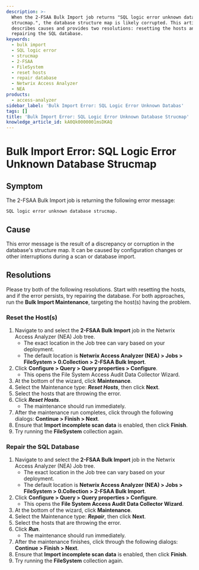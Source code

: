 ```yaml
---
description: >-
  When the 2-FSAA Bulk Import job returns "SQL logic error unknown database
  strucmap.", the database structure map is likely corrupted. This article
  describes causes and provides two resolutions: resetting the hosts and
  repairing the SQL database.
keywords:
  - bulk import
  - SQL logic error
  - strucmap
  - 2-FSAA
  - FileSystem
  - reset hosts
  - repair database
  - Netwrix Access Analyzer
  - NEA
products:
  - access-analyzer
sidebar_label: 'Bulk Import Error: SQL Logic Error Unknown Databas'
tags: []
title: 'Bulk Import Error: SQL Logic Error Unknown Database Strucmap'
knowledge_article_id: kA0Qk0000001msDKAQ
---
```


# Bulk Import Error: SQL Logic Error Unknown Database Strucmap

## Symptom

The 2-FSAA Bulk Import job is returning the following error message:

```text
SQL logic error unknown database strucmap.
```

## Cause

This error message is the result of a discrepancy or corruption in the database's structure map. It can be caused by configuration changes or other interruptions during a scan or database import.

## Resolutions

Please try both of the following resolutions. Start with resetting the hosts, and if the error persists, try repairing the database. For both approaches, run the **Bulk Import Maintenance**, targeting the host(s) having the problem.

### Reset the Host(s)

1. Navigate to and select the **2-FSAA Bulk Import** job in the Netwrix Access Analyzer (NEA) Job tree.
   - The exact location in the Job tree can vary based on your deployment.
   - The default location is **Netwrix Access Analyzer (NEA) > Jobs > FileSystem > 0.Collection > 2-FSAA Bulk Import**.
2. Click **Configure > Query > Query properties > Configure**.
   - This opens the File System Access Audit Data Collector Wizard.
3. At the bottom of the wizard, click **Maintenance**.
4. Select the Maintenance type: **_Reset Hosts_**, then click **Next**.
5. Select the hosts that are throwing the error.
6. Click **_Reset Hosts_**.
   - The maintenance should run immediately.
7. After the maintenance run completes, click through the following dialogs: **Continue > Finish > Next**.
8. Ensure that **Import incomplete scan data** is enabled, then click **Finish**.
9. Try running the **FileSystem** collection again.

<a id="repair"></a>
### Repair the SQL Database

1. Navigate to and select the **2-FSAA Bulk Import** job in the Netwrix Access Analyzer (NEA) Job tree.
   - The exact location in the Job tree can vary based on your deployment.
   - The default location is **Netwrix Access Analyzer (NEA) > Jobs > FileSystem > 0.Collection > 2-FSAA Bulk Import**.
2. Click **Configure > Query > Query properties > Configure**.
   - This opens the **File System Access Audit Data Collector Wizard**.
3. At the bottom of the wizard, click **Maintenance**.
4. Select the Maintenance type: **_Repair_**, then click **Next**.
5. Select the hosts that are throwing the error.
6. Click **_Run_**.
   - The maintenance should run immediately.
7. After the maintenance finishes, click through the following dialogs: **Continue > Finish > Next**.
8. Ensure that **Import incomplete scan data** is enabled, then click **Finish**.
9. Try running the **FileSystem** collection again.
